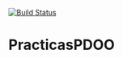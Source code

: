 [![Build Status](https://travis-ci.org/JJ/p6-algorithm-evolutionary-simple.svg?branch=master)](https://travis-ci.org/JJ/p6-algorithm-evolutionary-simple)
# PracticasPDOO


